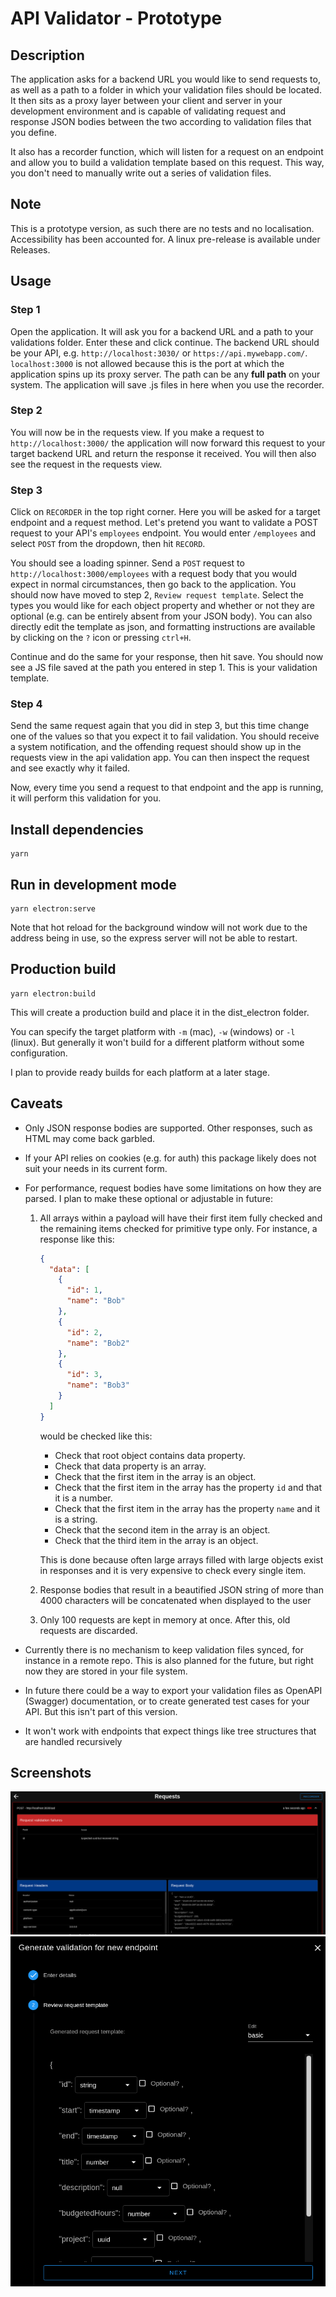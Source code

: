 # API Validator - Prototype

## Description

The application asks for a backend URL you would like to send requests to, as well as a path to a folder in which your validation files should be located. It then sits as a proxy layer between your client and server in your development environment and is capable of validating request and response JSON bodies between the two according to validation files that you define.

It also has a recorder function, which will listen for a request on an endpoint and allow you to build a validation template based on this request. This way, you don't need to manually write out a series of validation files.

## Note

This is a prototype version, as such there are no tests and no localisation. Accessibility has been accounted for. A linux pre-release is available under Releases.

## Usage

### Step 1

Open the application. It will ask you for a backend URL and a path to your validations folder. Enter these and click continue. The backend URL should be your API, e.g. `http://localhost:3030/` or `https://api.mywebapp.com/`. `localhost:3000` is not allowed because this is the port at which the application spins up its proxy server. The path can be any **full path** on your system. The application will save .js files in here when you use the recorder.

### Step 2

You will now be in the requests view. If you make a request to `http://localhost:3000/` the application will now forward this request to your target backend URL and return the response it received. You will then also see the request in the requests view.

### Step 3

Click on `RECORDER` in the top right corner. Here you will be asked for a target endpoint and a request method. Let's pretend you want to validate a POST request to your API's `employees` endpoint. You would enter `/employees` and select `POST` from the dropdown, then hit `RECORD`.

You should see a loading spinner. Send a `POST` request to `http://localhost:3000/employees` with a request body that you would expect in normal circumstances, then go back to the application. You should now have moved to step 2,  `Review request template`. Select the types you would like for each object property and whether or not they are optional (e.g. can be entirely absent from your JSON body). You can also directly edit the template as json, and formatting instructions are available by clicking on the `?` icon or pressing `ctrl+H`.

Continue and do the same for your response, then hit save. You should now see a JS file saved at the path you entered in step 1. This is your validation template.

### Step 4

Send the same request again that you did in step 3, but this time change one of the values so that you expect it to fail validation. You should receive a system notification, and the offending request should show up in the requests view in the api validation app. You can then inspect the request and see exactly why it failed.

Now, every time you send a request to that endpoint and the app is running, it will perform this validation for you.

## Install dependencies
```
yarn
```

## Run in development mode
```
yarn electron:serve
```

Note that hot reload for the background window will not work due to the address being in use, so the express server will not be able to restart.

## Production build
```
yarn electron:build
```
This will create a production build and place it in the dist_electron folder.

You can specify the target platform with `-m` (mac), `-w` (windows) or `-l` (linux). But generally it won't build for a different platform without some configuration.

I plan to provide ready builds for each platform at a later stage.

## Caveats

* Only JSON response bodies are supported. Other responses, such as HTML may come back garbled.
* If your API relies on cookies (e.g. for auth) this package likely does not suit your needs in its current form.
* For performance, request bodies have some limitations on how they are parsed. I plan to make these optional or adjustable in future:
  
  1. All arrays within a payload will have their first item fully checked and the remaining items checked for primitive type only. For instance, a response like this:
      ```json
      {
        "data": [
          {
            "id": 1,
            "name": "Bob"
          },
          {
            "id": 2,
            "name": "Bob2"
          },
          {
            "id": 3,
            "name": "Bob3"
          }
        ]
      }
      ``` 
      would be checked like this:
      * Check that root object contains data property.
      * Check that data property is an array.
      * Check that the first item in the array is an object.
      * Check that the first item in the array has the property `id` and that it is a number.
      * Check that the first item in the array has the property `name` and it is a string.
      * Check that the second item in the array is an object.
      * Check that the third item in the array is an object.

      This is done because often large arrays filled with large objects exist in responses and it is very expensive to check every single item.

  2. Response bodies that result in a beautified JSON string of more than 4000 characters will be concatenated when displayed to the user
  3.  Only 100 requests are kept in memory at once. After this, old requests are discarded.

* Currently there is no mechanism to keep validation files synced, for instance in a remote repo. This is also planned for the future, but right now they are stored in your file system.
* In future there could be a way to export your validation files as OpenAPI (Swagger) documentation, or to create generated test cases for your API. But this isn't part of this version.
* It won't work with endpoints that expect things like tree structures that are handled recursively

## Screenshots


![](https://github.com/cooperfrench95/api-validation-proxy/blob/master/DemoScreenshot1.png)
![](https://github.com/cooperfrench95/api-validation-proxy/blob/master/DemoScreenshot2.png)
